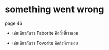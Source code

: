 something went wrong
====================

page 46
- เช่นเดียวกันว่า Faborite คือสิ่งที่เราชอบ
+ เช่นเดียวกันว่า Fovorite คือสิ่งที่เราชอบ